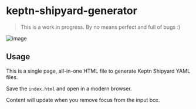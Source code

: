 # keptn-shipyard-generator

> This is a work in progress. By no means perfect and full of bugs :)

![image](https://user-images.githubusercontent.com/13639658/125761896-0d1179f3-76bb-4e2c-937c-3eac2e6b24f7.png)


## Usage
This is a single page, all-in-one HTML file to generate Keptn Shipyard YAML files.

Save the `index.html` and open in a modern browser.

Content will update when you remove focus from the input box.
